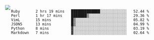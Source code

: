 

<a href="https://github.com/anuraghazra/github-readme-stats">
  <img align="left" src="https://github-readme-stats.vercel.app/api?username=kfly8&count_private=true&show_icons=true&theme=calm" />
</a>


<!--START_SECTION:waka-->

```text
Ruby       2 hrs 19 mins   █████████████░░░░░░░░░░░░   52.44 %
Perl       1 hr 17 mins    ███████▒░░░░░░░░░░░░░░░░░   29.36 %
VimL       15 mins         █▒░░░░░░░░░░░░░░░░░░░░░░░   05.82 %
JSON5      13 mins         █▒░░░░░░░░░░░░░░░░░░░░░░░   04.99 %
Python     8 mins          ▓░░░░░░░░░░░░░░░░░░░░░░░░   03.19 %
Markdown   7 mins          ▓░░░░░░░░░░░░░░░░░░░░░░░░   02.64 %
```

<!--END_SECTION:waka-->
